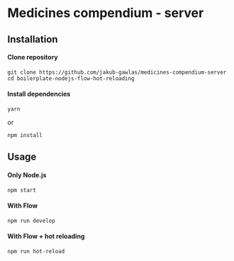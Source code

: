# Medicines compendium - server

## Installation

#### Clone repository

```
git clone https://github.com/jakub-gawlas/medicines-compendium-server
cd boilerplate-nodejs-flow-hot-reloading
```

#### Install dependencies

```
yarn
``` 
or
```
npm install
``` 

## Usage

#### Only Node.js
```
npm start
```

#### With Flow
```
npm run develop
```

#### With Flow + hot reloading
```
npm run hot-reload
```